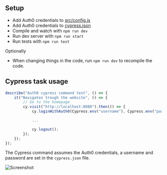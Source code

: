 ## Setup

- Add Auth0 credentials to [src/config.js](https://github.com/Sambego/cypress-auth0-spa/blob/master/src/config.js)
- Add Auth0 credentials to [cypress.json](https://github.com/Sambego/cypress-auth0-spa/blob/master/cypress.json)
- Compile and watch with `npm run dev`
- Run dev server with `npm run start`
- Run tests with `npm run test`

Optionally

- When changing things in the code, run `npm run dev` to recompile the code.

## Cypress task usage

```js
describe("Auth0 cypress command test", () => {
    it("Navigates trough the website", () => {
        // Go to the homepage
        cy.visit("http://localhost:8080").then(() => {
            cy.loginWithAuth0(Cypress.env("username"), Cypress.env("password"));

            ...

            cy.logout();
        });
    });
});
```

The Cypress command assumes the Auth0 credentials, a username and password are set in the `cypress.json` file.

![Screenshot](cypress-demo.gif)
